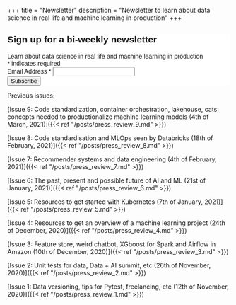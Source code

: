 +++
title = "Newsletter"
description = "Newsletter to learn about data science in real life and machine learning in production"
+++

<!-- Begin Mailchimp Signup Form -->
<link href="//cdn-images.mailchimp.com/embedcode/classic-10_7.css" rel="stylesheet" type="text/css">
<style type="text/css">
	#mc_embed_signup{background:#fff; clear:left; font:14px Helvetica,Arial,sans-serif; }
	/* Add your own Mailchimp form style overrides in your site stylesheet or in this style block.
	   We recommend moving this block and the preceding CSS link to the HEAD of your HTML file. */
</style>
<div id="mc_embed_signup">
<form action="https://github.us7.list-manage.com/subscribe/post?u=2170356f90245aa31be7ff655&amp;id=aabf54b022" method="post" id="mc-embedded-subscribe-form" name="mc-embedded-subscribe-form" class="validate" target="_blank" novalidate>
    <div id="mc_embed_signup_scroll">
	<h2>Sign up for a bi-weekly newsletter</h2>
    <div>Learn about data science in real life and machine learning in production</div>
<div class="indicates-required"><span class="asterisk">*</span> indicates required</div>
<div class="mc-field-group">
	<label for="mce-EMAIL">Email Address  <span class="asterisk">*</span>
</label>
	<input type="email" value="" name="EMAIL" class="required email" id="mce-EMAIL">
</div>
	<div id="mce-responses" class="clear">
		<div class="response" id="mce-error-response" style="display:none"></div>
		<div class="response" id="mce-success-response" style="display:none"></div>
	</div>    <!-- real people should not fill this in and expect good things - do not remove this or risk form bot signups-->
    <div style="position: absolute; left: -5000px;" aria-hidden="true"><input type="text" name="b_2170356f90245aa31be7ff655_aabf54b022" tabindex="-1" value=""></div>
    <div class="clear"><input type="submit" value="Subscribe" name="subscribe" id="mc-embedded-subscribe" class="button"></div>
    </div>
</form>
</div>

Previous  issues:

[Issue 9: Code standardization, container orchestration, lakehouse, cats: concepts needed to productionalize machine learning models (4th of March, 2021)]({{< ref "/posts/press_review_9.md" >}})

[Issue 8: Code standardisation and MLOps seen by Databricks (18th of February, 2021)]({{< ref "/posts/press_review_8.md" >}})

[Issue 7: Recommender systems and data engineering (4th of February, 2021)]({{< ref "/posts/press_review_7.md" >}})

[Issue 6: The past, present and possible future of AI and ML (21st of January, 2021)]({{< ref "/posts/press_review_6.md" >}})

[Issue 5: Resources to get started with Kubernetes (7th of January, 2021)]({{< ref "/posts/press_review_5.md" >}})

[Issue 4: Resources to get an overview of a machine learning project (24th of December, 2020)]({{< ref "/posts/press_review_4.md" >}})

[Issue 3: Feature store, weird chatbot, XGboost for Spark and Airflow in Amazon (10th of December, 2020)]({{< ref "/posts/press_review_3.md" >}})

[Issue 2: Unit tests for data, Data + AI summit, etc (26th of November, 2020)]({{< ref "/posts/press_review_2.md" >}})

[Issue 1: Data versioning, tips for Pytest, freelancing, etc (12th of November, 2020)]({{< ref "/posts/press_review_1.md" >}})
